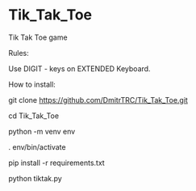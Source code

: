 # Tik_Tak_Toe
Tik Tak Toe game 

Rules:

Use DIGIT - keys on EXTENDED Keyboard.

How to install:

git clone https://github.com/DmitrTRC/Tik_Tak_Toe.git

cd Tik_Tak_Toe

python -m venv env

. env/bin/activate

pip install -r requirements.txt

python tiktak.py




 
